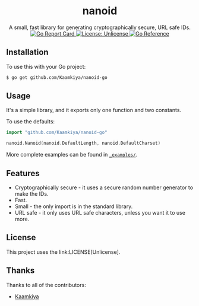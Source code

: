 <h1 align="center">nanoid</h1>

<p align="center">
A small, fast library for generating cryptographically secure, URL safe IDs.

<a href="https://goreportcard.com/badge/github.com/Kaamkiya/nanoid-go">
    <img src="https://goreportcard.com/badge/github.com/Kaamkiya/nanoid-go" alt="Go Report Card">
</a>

<a href="./LICENSE">
    <img src="https://img.shields.io/badge/License-Unlicense-blue.svg" alt="License: Unlicense">
</a>

<a href="https://pkg.go.dev/github.com/Kaamkiya/nanoid-go">
    <img src="https://pkg.go.dev/badge/github.com/Kaamkiya/nanoid-go.svg" alt="Go Reference">
</a>
</p>

## Installation

To use this with your Go project:

```bash
$ go get github.com/Kaamkiya/nanoid-go
```

## Usage

It's a simple library, and it exports only one function and two constants.

To use the defaults:

```go
import "github.com/Kaamkiya/nanoid-go"

nanoid.Nanoid(nanoid.DefaultLength, nanoid.DefaultCharset)
```

More complete examples can be found in [`_examples/`](_examples).

## Features

* Cryptographically secure - it uses a secure random number generator to make
  the IDs.
* Fast.
* Small - the only import is in the standard library.
* URL safe - it only uses URL safe characters, unless you want it to use more.

## License

This project uses the link:LICENSE[Unlicense].

## Thanks

Thanks to all of the contributors:

* [Kaamkiya](https://github.com/Kaamkiya)

